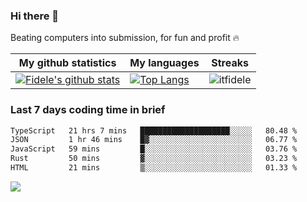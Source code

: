 ### Hi there 👋
<p>Beating computers into submission, for fun and profit 🔥</p>

|My github statistics|My languages|Streaks|
|-|-|-|
|[![Fidele's github stats](https://github-readme-stats.vercel.app/api?username=itfidele&count_private=true&show_icons=true&theme=dark&hide_title=true)](https://github.com/itfidele)|[![Top Langs](https://github-readme-stats.vercel.app/api/top-langs/?username=itfidele&show_icons=true&langs_count=8&theme=dark&layout=compact&hide_title=true)](https://github.com/itfidele)|![itfidele](https://github-readme-streak-stats.herokuapp.com/?user=itfidele&theme=dark)

### Last 7 days coding time in brief
<!--START_SECTION:waka-->

```txt
TypeScript   21 hrs 7 mins   ████████████████████░░░░░   80.48 %
JSON         1 hr 46 mins    █▓░░░░░░░░░░░░░░░░░░░░░░░   06.77 %
JavaScript   59 mins         █░░░░░░░░░░░░░░░░░░░░░░░░   03.76 %
Rust         50 mins         ▓░░░░░░░░░░░░░░░░░░░░░░░░   03.23 %
HTML         21 mins         ▒░░░░░░░░░░░░░░░░░░░░░░░░   01.33 %
```

<!--END_SECTION:waka-->

![](https://komarev.com/ghpvc/?username=itfidele)
